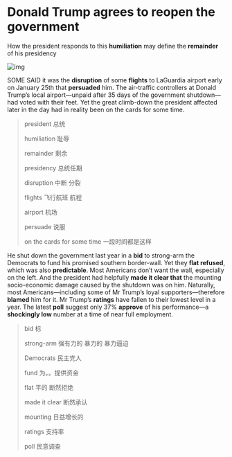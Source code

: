 # Donald Trump agrees to reopen the government

How the president responds to this **humiliation** may define the **remainder** of his presidency

![img](https://cdn.static-economist.com/sites/default/files/20190126_blp902.jpg)

SOME SAID it was the **disruption** of some **flights** to LaGuardia airport early on January 25th that **persuaded** him. The air-traffic controllers at Donald Trump’s local airport—unpaid after 35 days of the government shutdown—had voted with their feet. Yet the great climb-down the president affected later in the day had in reality been on the cards for some time.

> president 总统
>
> humiliation  耻辱
>
> remainder 剩余
>
> presidency 总统任期
>
> disruption 中断 分裂
>
> flights 飞行航班 航程
>
> airport  机场
>
> persuade 说服 
>
>  on the cards for some time 一段时间都是这样

He shut down the government last year in a **bid** to strong-arm the Democrats to fund his promised southern border-wall. Yet they **flat refused**, which was also **predictable**. Most Americans don’t want the wall, especially on the left. And the president had helpfully **made it clear that** the mounting socio-economic damage caused by the shutdown was on him. Naturally, most Americans—including some of Mr Trump’s loyal supporters—therefore **blamed** him for it. Mr Trump’s **ratings** have fallen to their lowest level in a year. The latest **poll** suggest only 37% **approve** of his performance—a **shockingly low** number at a time of near full employment.

> bid  标
>
> strong-arm 强有力的 暴力的  暴力逼迫
>
> Democrats  民主党人
>
> fund 为。。提供资金
>
> flat 平的 断然拒绝
>
> made it clear 断然承认
>
> mounting  日益增长的
>
> ratings 支持率
>
> poll 民意调查